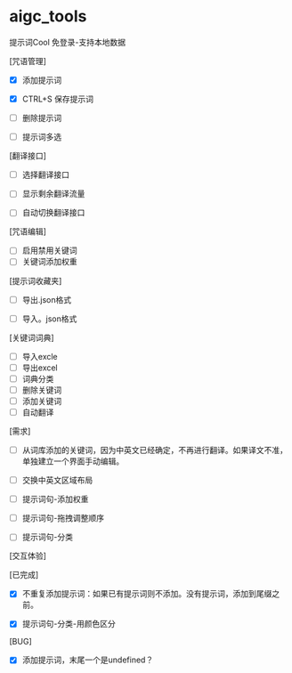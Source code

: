 # aigc_tools

提示词Cool
免登录-支持本地数据

[咒语管理]
- [x] 添加提示词
- [x] CTRL+S 保存提示词
- [ ] 删除提示词
- [ ] 提示词多选


[翻译接口]
- [ ] 选择翻译接口
- [ ] 显示剩余翻译流量
- [ ] 自动切换翻译接口


[咒语编辑]
- [ ] 启用禁用关键词
- [ ] 关键词添加权重

[提示词收藏夹]
- [ ] 导出.json格式
- [ ] 导入。json格式


[关键词词典]
- [ ] 导入excle
- [ ] 导出excel
- [ ] 词典分类
- [ ] 删除关键词
- [ ] 添加关键词
- [ ] 自动翻译

[需求]
- [ ] 从词库添加的关键词，因为中英文已经确定，不再进行翻译。如果译文不准，单独建立一个界面手动编辑。
- [ ] 交换中英文区域布局
- [ ] 提示词句-添加权重
- [ ] 提示词句-拖拽调整顺序
- [ ] 提示词句-分类


[交互体验]




[已完成]
- [x] 不重复添加提示词：如果已有提示词则不添加。没有提示词，添加到尾缀之前。
- [x] 提示词句-分类-用颜色区分


[BUG]
- [x] 添加提示词，末尾一个是undefined？
